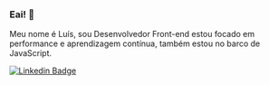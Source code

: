
### Eai! 👋
Meu nome é Luís, sou Desenvolvedor Front-end estou focado em performance e aprendizagem contínua, também estou no barco de JavaScript.

[![Linkedin Badge](https://img.shields.io/badge/-LinkedIn-blue?style=flat-square&logo=Linkedin&logoColor=white&link=https://www.linkedin.com/in/rebeccamanzi/)](https://www.linkedin.com/in/lu%C3%ADs-felipe-dias-lima-28361a1a8/)
